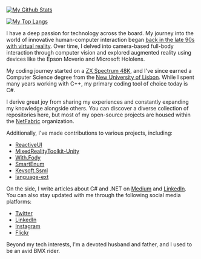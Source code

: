### 

[![My Github Stats](https://github-readme-stats.vercel.app/api?username=aalmada&show_icons=true)](https://github.com/anuraghazra/github-readme-stats)

[![My Top Langs](https://github-readme-stats.vercel.app/api/top-langs/?username=aalmada&layout=compact)](https://github.com/anuraghazra/github-readme-stats)

I have a deep passion for technology across the board. My journey into the world of innovative human-computer interaction began [back in the late 90s with virtual reality](https://dl.acm.org/doi/10.1145/948449.948475). Over time, I delved into camera-based full-body interaction through computer vision and explored augmented reality using devices like the Epson Moverio and Microsoft Hololens.

My coding journey started on a [ZX Spectrum 48K](https://en.wikipedia.org/wiki/ZX_Spectrum), and I've since earned a Computer Science degree from the [New University of Lisbon](https://www.unl.pt/). While I spent many years working with C++, my primary coding tool of choice today is C#.

I derive great joy from sharing my experiences and constantly expanding my knowledge alongside others. You can discover a diverse collection of repositories here, but most of my open-source projects are housed within the [NetFabric](https://github.com/NetFabric) organization.

Additionally, I've made contributions to various projects, including:

- [ReactiveUI](https://github.com/reactiveui/ReactiveUI)
- [MixedRealityToolkit-Unity](https://github.com/microsoft/MixedRealityToolkit-Unity)
- [With.Fody](https://github.com/mikhailshilkov/With.Fody)
- [SmartEnum](https://github.com/ardalis/SmartEnum)
- [Kevsoft.Ssml](https://github.com/kevbite/Kevsoft.Ssml)
- [language-ext](https://github.com/louthy/language-ext)

On the side, I write articles about C# and .NET on [Medium](https://antao-almada.medium.com/) and [LinkedIn](https://www.linkedin.com/in/antaoalmada/recent-activity/articles/). You can also stay updated with me through the following social media platforms:

- [Twitter](https://twitter.com/AntaoAlmada)
- [LinkedIn](https://www.linkedin.com/in/antaoalmada/)
- [Instagram](https://www.instagram.com/antao.almada/)
- [Flickr](https://www.flickr.com/people/aalmada/)

Beyond my tech interests, I'm a devoted husband and father, and I used to be an avid BMX rider.

<!--
**aalmada/aalmada** is a ✨ _special_ ✨ repository because its `README.md` (this file) appears on your GitHub profile.

Here are some ideas to get you started:

- 🔭 I’m currently working on ...
- 🌱 I’m currently learning ...
- 👯 I’m looking to collaborate on ...
- 🤔 I’m looking for help with ...
- 💬 Ask me about ...
- 📫 How to reach me: ...
- 😄 Pronouns: ...
- ⚡ Fun fact: ...
-->
